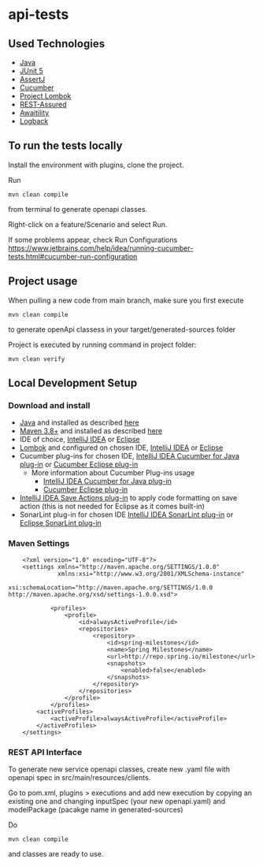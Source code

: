 # api-tests

## Used Technologies

- [Java](https://www.java.com/)
- [JUnit 5](https://junit.org/junit5/)
- [AssertJ](http://joel-costigliola.github.io/assertj/)
- [Cucumber](https://docs.cucumber.io/)
- [Project Lombok](https://projectlombok.org/)
- [REST-Assured](https://github.com/rest-assured/rest-assured/wiki/Usage)
- [Awaitility](https://github.com/awaitility/awaitility/wiki/Usage)
- [Logback](https://logback.qos.ch/)

## To run the tests locally

Install the environment with plugins, clone the project.

Run

```console
mvn clean compile
```

from terminal to generate openapi classes.

Right-click on a feature/Scenario and select Run.

If some problems appear, check Run
Configurations https://www.jetbrains.com/help/idea/running-cucumber-tests.html#cucumber-run-configuration

## Project usage

When pulling a new code from main branch, make sure you first execute

```console
mvn clean compile
```

to generate openApi classess in your target/generated-sources folder

Project is executed by running command in project folder:

```console
mvn clean verify
```

## Local Development Setup

### Download and install

- [Java](http://www.oracle.com/technetwork/java/javase/downloads/index.html) and installed as
  described [here](https://docs.oracle.com/en/java/javase/13/install/overview-jdk-installation.html)
- [Maven 3.8+](https://maven.apache.org/download.cgi) and installed as
  described [here](https://maven.apache.org/install.html)
- IDE of choice, [IntelliJ IDEA](https://www.jetbrains.com/idea/download)
  or [Eclipse](https://www.eclipse.org/downloads/)
- [Lombok](https://projectlombok.org/download) and configured on chosen
  IDE, [IntelliJ IDEA](https://projectlombok.org/setup/intellij) or [Eclipse](https://projectlombok.org/setup/eclipse)
- Cucumber plug-ins for chosen
  IDE, [IntelliJ IDEA Cucumber for Java plug-in](https://plugins.jetbrains.com/plugin/7212-cucumber-for-java)
  or [Cucumber Eclipse plug-in](https://cucumber.github.io/cucumber-eclipse/)
    - More information about Cucumber Plug-ins usage
        - [IntelliJ IDEA Cucumber for Java plug-in](https://www.jetbrains.com/help/idea/cucumber-support.html)
        - [Cucumber Eclipse plug-in](https://github.com/cucumber/cucumber-eclipse/blob/master/README.md)
- [IntelliJ IDEA Save Actions plug-in](https://plugins.jetbrains.com/plugin/7642-save-actions) to apply code formatting
  on save action (this is not needed for Eclipse as it comes built-in)
- SonarLint plug-in for chosen
  IDE [IntelliJ IDEA SonarLint plug-in](https://plugins.jetbrains.com/plugin/7973-sonarlint)
  or [Eclipse SonarLint plug-in](https://marketplace.eclipse.org/content/sonarlint)

### Maven Settings

		<?xml version="1.0" encoding="UTF-8"?>
		<settings xmlns="http://maven.apache.org/SETTINGS/1.0.0"
                  xmlns:xsi="http://www.w3.org/2001/XMLSchema-instance"
                  xsi:schemaLocation="http://maven.apache.org/SETTINGS/1.0.0 http://maven.apache.org/xsd/settings-1.0.0.xsd">

			    <profiles>
                    <profile>
                        <id>alwaysActiveProfile</id>
                        <repositories>
                            <repository>
                                <id>spring-milestones</id>
                                <name>Spring Milestones</name>
                                <url>http://repo.spring.io/milestone</url>
                                <snapshots>
                                    <enabled>false</enabled>
                                </snapshots>
                            </repository>
                        </repositories>
                    </profile>
                </profiles>
		    <activeProfiles>
                <activeProfile>alwaysActiveProfile</activeProfile>
            </activeProfiles>
        </settings>

### REST API Interface

To generate new service openapi classes, create new .yaml file with openapi spec in src/main/resources/clients.

Go to pom.xml, plugins > executions and add new execution by copying an existing one and changing inputSpec (your new
openapi.yaml) and modelPackage (pacakge name in generated-sources)

Do

```console
mvn clean compile
```

and classes are ready to use.

